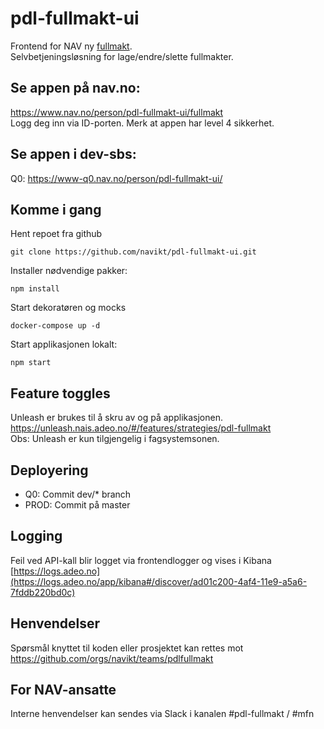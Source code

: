 # pdl-fullmakt-ui

Frontend for NAV ny [fullmakt](https://github.com/navikt/pdl-fullmakt-api). <br> 
Selvbetjeningsløsning for lage/endre/slette fullmakter.

## Se appen på nav.no:
https://www.nav.no/person/pdl-fullmakt-ui/fullmakt <br> 
Logg deg inn via ID-porten. Merk at appen har level 4 sikkerhet.

## Se appen i dev-sbs:
Q0: https://www-q0.nav.no/person/pdl-fullmakt-ui/

## Komme i gang

Hent repoet fra github

```
git clone https://github.com/navikt/pdl-fullmakt-ui.git
```

Installer nødvendige pakker:

```
npm install
```

Start dekoratøren og mocks

```
docker-compose up -d
```

Start applikasjonen lokalt:

```
npm start
```

## Feature toggles

Unleash er brukes til å skru av og på applikasjonen.<br>
https://unleash.nais.adeo.no/#/features/strategies/pdl-fullmakt <br>
Obs: Unleash er kun tilgjengelig i fagsystemsonen.

## Deployering

- Q0: Commit dev/* branch
- PROD: Commit på master

## Logging

Feil ved API-kall blir logget via frontendlogger og vises i Kibana<br>
[https://logs.adeo.no](https://logs.adeo.no/app/kibana#/discover/ad01c200-4af4-11e9-a5a6-7fddb220bd0c)

## Henvendelser

Spørsmål knyttet til koden eller prosjektet kan rettes mot https://github.com/orgs/navikt/teams/pdlfullmakt

## For NAV-ansatte

Interne henvendelser kan sendes via Slack i kanalen #pdl-fullmakt  / #mfn

